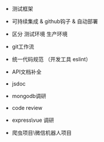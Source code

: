 * 测试框架
* 可持续集成 & github钩子 & 自动部署
* 区分 测试环境 生产环境
* git工作流
* 统一代码规范 （开发工具 eslint）
* API文档补全
* jsdoc
* mongodb调研
* code review
* express\vue 调研

* 爬虫项目\微信机器人项目



